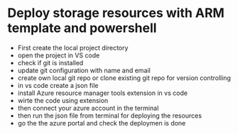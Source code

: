 # Deploy storage resources with ARM template and powershell
- First create the local project directory
- open the project in VS code
- check if git is installed
- update git configuration with name and email 
- create own local git repo or clone existing git repo for version controlling
- in vs code create a json file
- install Azure resource manager tools extension in vs code
- wirte the code using extension
- then connect your azure account in the terminal
- then run the json file from terminal for deploying the resources
- go the the azure portal and check the deploymen is done 